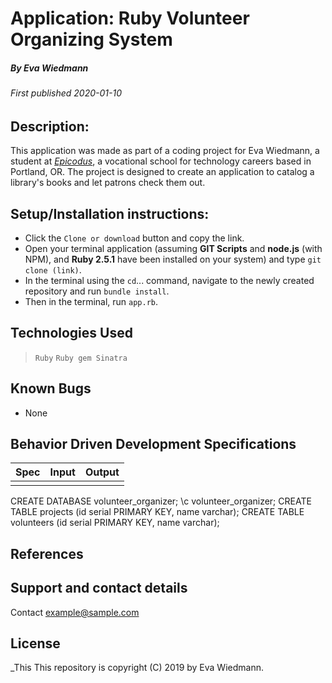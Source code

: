 # Application: **Ruby Volunteer Organizing System**

##### By Eva Wiedmann

###### _First published 2020-01-10_

## Description:
This application was made as part of a coding project for Eva Wiedmann, a student at _[Epicodus](http://www.epicodus.com)_, a vocational school for technology careers based in Portland, OR. The project is designed to create an application to catalog a library's books and let patrons check them out.


<!-- This project is fully deployed on **Heroku** [here](https://make-a-word-foundation.herokuapp.com/) -->

## Setup/Installation instructions:
* Click the `Clone or download` button and copy the link.
* Open your terminal application (assuming **GIT Scripts** and **node.js** (with NPM), and **Ruby 2.5.1** have been installed on your system) and type `git clone (link)`.
* In the terminal using the `cd`... command, navigate to the newly created repository and run `bundle install`.
* Then in the terminal, run `app.rb`.


## Technologies Used
> `Ruby`
> `Ruby gem Sinatra`

## Known Bugs
* None

## Behavior Driven Development Specifications

|Spec|Input|Output|
|-|-|-|
||||


CREATE DATABASE volunteer_organizer;
\c volunteer_organizer;
CREATE TABLE projects (id serial PRIMARY KEY, name varchar);
CREATE TABLE volunteers (id serial PRIMARY KEY, name varchar);
<!-- CREATE TABLE books_authors (id serial PRIMARY KEY, author_id int, book_id int); -->
<!-- CREATE TABLE books_patrons (id serial PRIMARY KEY, patron_id int, book_id int); -->



## References

## Support and contact details
Contact [example@sample.com](mailto:example@sample.com)

## License
_This This repository is copyright (C) 2019 by Eva Wiedmann.
